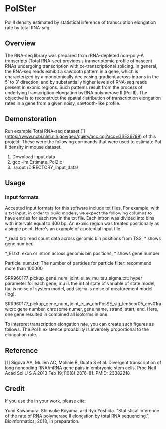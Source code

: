 # PolSter
Pol II density estimated by statistical inference of transcription elongation rate by total RNA-seq
## Overview
The RNA-seq library was prepared from rRNA-depleted non-poly-A transcripts (Total RNA-seq) provides a transcriptomic profile of nascent RNAs undergoing transcription with co-transcriptional splicing. In general, the RNA-seq reads exhibit a sawtooth pattern in a gene, which is characterized by a monotonically decreasing gradient across introns in the 5’ to 3’ direction, and by substantially higher levels of RNA-seq reads present in exonic regions. Such patterns result from the process of underlying transcription elongation by RNA polymerase II (Pol II). The objective is to reconstruct the spatial distribution of transcription elongation rates in a gene from a given noisy, sawtooth-like profile.


## Demonstoration
Run example Total RNA-seq dataset [1] (https://www.ncbi.nlm.nih.gov/geo/query/acc.cgi?acc=GSE36799) of this project.
These were the following commands that were used to estimate Pol II density in mouse dataset.

1. Download input data
2. gcc -lm Estimate_Pol2.c
3. ./a.out /DIRECTORY_input_data/

## Usage

### Input formats
Accepted input formats for this software include txt files. For example, with a txt input, in order to build models, we expect the following columns to have entries for each row in the txt file. Each intron was divided into bins with intervals equal to 400 bp. An exonic region was treated positionally as a single point.
Here's an example of a potential input file.

*_read.txt: read count data across genomic bin positions from TSS, * shows gene number. 

*_EI.txt: exon or intron across genomic bin positions, * shows gene number

Particle_num.txt: The number of particles for particle filter: recommend more than 100000

SRR960177_pickup_gene_num_joint_ei_av_mu_tau_sigma.txt: hyper parameter for each gene, mu is the initial state of variable of state model, tau is noise of system model, and sigma is noise of meaturement model (log).

SRR960177_pickup_gene_num_joint_ei_av_chrPosSE_sig_len5cor05_cov01raw.txt: gene number, chrosome numer, gene name, strand, start, end. Here, one gene resulted in combined all isoforms in one.

To interpret transcription elongation rate, you can create such figures as follows. The Pol II existence probability is inversely proportional to the elongation rate.


## Reference

[1] Sigova AA, Mullen AC, Molinie B, Gupta S et al. Divergent transcription of long noncoding RNA/mRNA gene pairs in embryonic stem cells. Proc Natl Acad Sci U S A 2013 Feb 19;110(8):2876-81. PMID: 23382218


## Credit

If you use the in your work, please cite:

Yumi Kawamura, Shinsuke Koyama, and Ryo Yoshida. "Statistical inference of the rate of RNA polymerase II elongation by total RNA sequencing.", Bioinformatics, 2018, in preparation.

